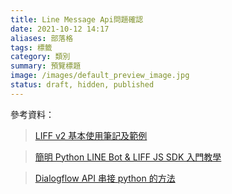 ```yaml
---
title: Line Message Api問題確認
date: 2021-10-12 14:17
aliases: 部落格 
tags: 標籤
category: 類別
summary: 預覽標題
image: /images/default_preview_image.jpg
status: draft, hidden, published
---
```

參考資料：

>[LIFF v2 基本使用筆記及範例](https://www.letswrite.tw/liff-init/#liff-%e5%8a%9f%e8%83%bd%ef%bc%9a%e5%8f%96%e5%be%97%e4%bd%bf%e7%94%a8%e8%80%85%e8%b3%87%e6%96%99)

>[簡明 Python LINE Bot & LIFF JS SDK 入門教學](https://blog.techbridge.cc/2020/01/12/%E7%B0%A1%E6%98%8E-python-line-bot-&-liff-js-sdk%E5%85%A5%E9%96%80%E6%95%99%E5%AD%B8/)


>[Dialogflow API 串接 python 的方法](https://www.wongwonggoods.com/python/python-dialogflow-api/)